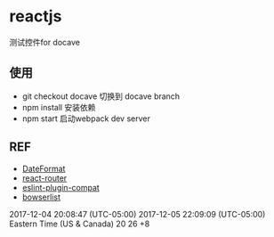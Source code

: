 # reactjs
测试控件for docave

## 使用
- git checkout docave 切换到 docave branch
- npm install 安装依赖
- npm start  启动webpack dev server

## REF
- [DateFormat](http://www.bitscn.com/school/Javascript/201610/751698.html)
- [react-router](https://reacttraining.com/react-router/web/example/basic)
- [eslint-plugin-compat](https://github.com/amilajack/eslint-plugin-compat)
- [bowserlist](https://github.com/ai/browserslist)

2017-12-04 20:08:47 (UTC-05:00)
2017-12-05 22:09:09 (UTC-05:00) Eastern Time (US & Canada)
20 26
+8 
